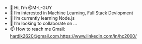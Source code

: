 - 👋 Hi, I’m @M-L-GUY
- 👀 I’m interested in Machine Learning, Full Stack Devlopment 
- 🌱 I’m currently learning Node.js 
- 💞️ I’m looking to collaborate on ...
- 📫 How to reach me Gmail: hardik2620@gmail.com,https://www.linkedin.com/in/hc2000/

<!---
M-L-GUY/M-L-GUY is a ✨ special ✨ repository because its `README.md` (this file) appears on your GitHub profile.
You can click the Preview link to take a look at your changes.
--->

